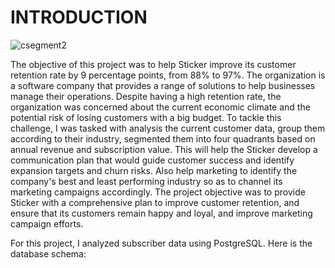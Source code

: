 # INTRODUCTION

![csegment2](https://user-images.githubusercontent.com/126607220/225268261-3bc25a16-d197-446f-aa3c-f37bdd7fe151.jpg)


The objective of this project was to help Sticker improve its customer retention rate by 9 percentage points, from 88% to 97%. The organization is a software company that provides a range of solutions to help businesses manage their operations. Despite having a high retention rate, the organization was concerned about the current economic climate and the potential risk of losing customers with a big budget. To tackle this challenge, I was tasked with analysis the current customer data, group them according to their industry, segmented them into four quadrants based on annual revenue and subscription value.
This will help the Sticker develop a communication plan that would guide customer success and identify expansion targets and churn risks. Also help marketing to identify the company's best and least performing industry so as to channel its marketing campaigns accordingly. The project objective was to provide Sticker with a comprehensive plan to improve customer retention, and ensure that its customers remain happy and loyal, and improve marketing campaign efforts.

For this project, I analyzed subscriber data using PostgreSQL. Here is the database schema:
